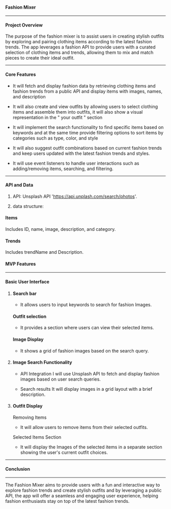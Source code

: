 #### **Fashion Mixer**

---


#### **Project Overview**


The purpose of the fashion mixer is to assist users in creating stylish outfits by exploring and pairing clothing items according to the latest fashion trends. The app leverages a fashion API to provide users with a curated selection
of clothing items and trends, allowing them to mix and match pieces to create their ideal outfit.

---


#### **Core Features**


- It will fetch and display fashion data by retrieving clothing items and fashion trends from a public API and display items with images, names, and description
  
- It will also create and view outfits by allowing users to select clothing items and assemble them into outfits, it will also show a visual representation in the " your outfit " section
  
- It will implement the search functionality to find specific items based on keywords and at the same time provide filtering options to sort items by categories such as type, color, and style
  
- It will also suggest outfit combinations based on current fashion trends and keep users updated with the latest fashion trends and styles.
  
- It will use event listeners to handle user interactions such as adding/removing items, searching, and filtering.


---


#### **API and Data**
1. API: Unsplash API 'https://api.unplash.com/search/photos'.




2. data structure:
  #### **Items**
  
  Includes ID, name, image, description, and category.

    

  #### **Trends**
  
  Includes trendName and Description.

    


#### **MVP Features**

---

#### **Basic User Interface**

1. #### **Search bar**
   
    - It allows users to input keywords to search for fashion Images.

  
   #### **Outfit selection**
  
    - It provides a section where users can view their selected items.
  

   #### **Image Display**
  
    - It shows a grid of fashion images based on the search query.



2. #### **Image Search Functionality**


   - API Integration
        I will use Unsplash API to fetch and display fashion images based on user search queries.

   - Search results
        It will display images in a grid layout with a brief description.



3. #### **Outfit Display**


   Removing Items
 
     - It will allow users to remove items from their selected outfits.

   Selected Items Section
 
     - It will display the Images of the selected items in a separate section showing the user's current outfit choices.


---


#### **Conclusion**

---

The Fashion Mixer aims to provide users with a fun and interactive way to explore fashion trends and create stylish outfits and by leveraging a public API, the app will offer a seamless and engaging user experience, helping fashion enthusiasts stay on top of the latest fashion trends.
